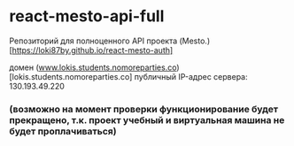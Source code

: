 # react-mesto-api-full
Репозиторий для полноценного API проекта (Mesto.)[https://loki87by.github.io/react-mesto-auth] 

домен (www.lokis.students.nomoreparties.co)[lokis.students.nomoreparties.co] 
публичный IP-адрес сервера: 130.193.49.220 
### (возможно на момент проверки функционирование будет прекращено, т.к. проект учебный и виртуальная машина не будет проплачиваться)
